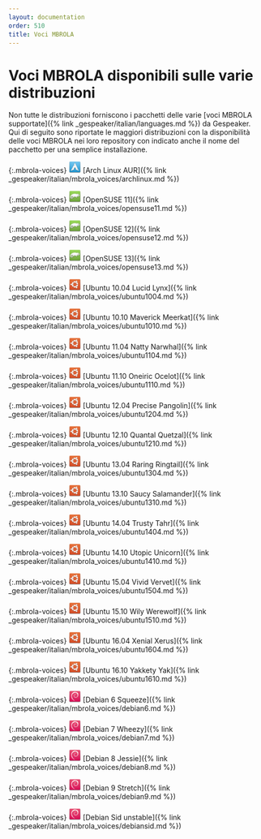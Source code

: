 ```yaml
---
layout: documentation
order: 510
title: Voci MBROLA
---
```

# Voci MBROLA disponibili sulle varie distribuzioni

Non tutte le distribuzioni forniscono i pacchetti delle varie 
[voci MBROLA supportate]({% link _gespeaker/italian/languages.md %})
da Gespeaker.
Qui di seguito sono riportate le maggiori distribuzioni con la disponibilità
delle voci MBROLA nei loro repository con indicato anche il nome del pacchetto
per una semplice installazione.

{:.mbrola-voices}
![Arch Linux](/theme/images/archlinux-24.png) [Arch Linux AUR]({% link _gespeaker/italian/mbrola_voices/archlinux.md %})

{:.mbrola-voices}
![OpenSUSE](/theme/images/opensuse-24.png) [OpenSUSE 11]({% link _gespeaker/italian/mbrola_voices/opensuse11.md %})

{:.mbrola-voices}
![OpenSUSE](/theme/images/opensuse-24.png) [OpenSUSE 12]({% link _gespeaker/italian/mbrola_voices/opensuse12.md %})

{:.mbrola-voices}
![OpenSUSE](/theme/images/opensuse-24.png) [OpenSUSE 13]({% link _gespeaker/italian/mbrola_voices/opensuse13.md %})

{:.mbrola-voices}
![Ubuntu](/theme/images/ubuntu-24.png) [Ubuntu 10.04 Lucid Lynx]({% link _gespeaker/italian/mbrola_voices/ubuntu1004.md %})

{:.mbrola-voices}
![Ubuntu](/theme/images/ubuntu-24.png) [Ubuntu 10.10 Maverick Meerkat]({% link _gespeaker/italian/mbrola_voices/ubuntu1010.md %})

{:.mbrola-voices}
![Ubuntu](/theme/images/ubuntu-24.png) [Ubuntu 11.04 Natty Narwhal]({% link _gespeaker/italian/mbrola_voices/ubuntu1104.md %})

{:.mbrola-voices}
![Ubuntu](/theme/images/ubuntu-24.png) [Ubuntu 11.10 Oneiric Ocelot]({% link _gespeaker/italian/mbrola_voices/ubuntu1110.md %})

{:.mbrola-voices}
![Ubuntu](/theme/images/ubuntu-24.png) [Ubuntu 12.04 Precise Pangolin]({% link _gespeaker/italian/mbrola_voices/ubuntu1204.md %})

{:.mbrola-voices}
![Ubuntu](/theme/images/ubuntu-24.png) [Ubuntu 12.10 Quantal Quetzal]({% link _gespeaker/italian/mbrola_voices/ubuntu1210.md %})

{:.mbrola-voices}
![Ubuntu](/theme/images/ubuntu-24.png) [Ubuntu 13.04 Raring Ringtail]({% link _gespeaker/italian/mbrola_voices/ubuntu1304.md %})

{:.mbrola-voices}
![Ubuntu](/theme/images/ubuntu-24.png) [Ubuntu 13.10 Saucy Salamander]({% link _gespeaker/italian/mbrola_voices/ubuntu1310.md %})

{:.mbrola-voices}
![Ubuntu](/theme/images/ubuntu-24.png) [Ubuntu 14.04 Trusty Tahr]({% link _gespeaker/italian/mbrola_voices/ubuntu1404.md %})

{:.mbrola-voices}
![Ubuntu](/theme/images/ubuntu-24.png) [Ubuntu 14.10 Utopic Unicorn]({% link _gespeaker/italian/mbrola_voices/ubuntu1410.md %})

{:.mbrola-voices}
![Ubuntu](/theme/images/ubuntu-24.png) [Ubuntu 15.04 Vivid Vervet]({% link _gespeaker/italian/mbrola_voices/ubuntu1504.md %})

{:.mbrola-voices}
![Ubuntu](/theme/images/ubuntu-24.png) [Ubuntu 15.10 Wily Werewolf]({% link _gespeaker/italian/mbrola_voices/ubuntu1510.md %})

{:.mbrola-voices}
![Ubuntu](/theme/images/ubuntu-24.png) [Ubuntu 16.04 Xenial Xerus]({% link _gespeaker/italian/mbrola_voices/ubuntu1604.md %})

{:.mbrola-voices}
![Ubuntu](/theme/images/ubuntu-24.png) [Ubuntu 16.10 Yakkety Yak]({% link _gespeaker/italian/mbrola_voices/ubuntu1610.md %})

{:.mbrola-voices}
![Debian](/theme/images/debian-24.png) [Debian 6 Squeeze]({% link _gespeaker/italian/mbrola_voices/debian6.md %})

{:.mbrola-voices}
![Debian](/theme/images/debian-24.png) [Debian 7 Wheezy]({% link _gespeaker/italian/mbrola_voices/debian7.md %})

{:.mbrola-voices}
![Debian](/theme/images/debian-24.png) [Debian 8 Jessie]({% link _gespeaker/italian/mbrola_voices/debian8.md %})

{:.mbrola-voices}
![Debian](/theme/images/debian-24.png) [Debian 9 Stretch]({% link _gespeaker/italian/mbrola_voices/debian9.md %})

{:.mbrola-voices}
![Debian](/theme/images/debian-24.png) [Debian Sid unstable]({% link _gespeaker/italian/mbrola_voices/debiansid.md %})
